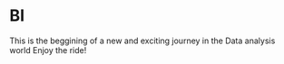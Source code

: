 # BI
This is the beggining of a new and exciting journey in the Data analysis world
Enjoy the ride!
